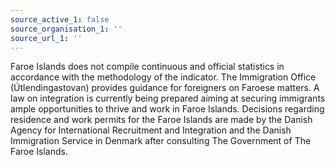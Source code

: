 ```yaml
---
source_active_1: false
source_organisation_1: ''
source_url_1: ''
---
```

Faroe Islands does not compile continuous and official statistics in accordance with the methodology of the indicator.
The Immigration Office (Útlendingastovan) provides guidance for foreigners on Faroese matters.
A law on integration is currently being prepared aiming at securing immigrants ample opportunities to thrive and work in Faroe Islands.
Decisions regarding residence and work permits for the Faroe Islands are made by the Danish Agency for International Recruitment and Integration and the Danish Immigration Service in Denmark after consulting The Government of The Faroe Islands.
